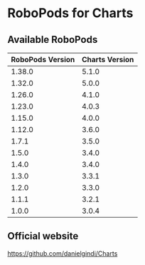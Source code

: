 # RoboPods for Charts

## Available RoboPods

| RoboPods Version | Charts Version |
|------------------|----------------|
| 1.38.0           | 5.1.0          |
| 1.32.0           | 5.0.0          |
| 1.26.0           | 4.1.0          |
| 1.23.0           | 4.0.3          |
| 1.15.0           | 4.0.0          |
| 1.12.0           | 3.6.0          |
| 1.7.1            | 3.5.0          |
| 1.5.0            | 3.4.0          |
| 1.4.0            | 3.4.0          |
| 1.3.0            | 3.3.1          |
| 1.2.0            | 3.3.0          |
| 1.1.1            | 3.2.1          |
| 1.0.0            | 3.0.4          |

## Official website

https://github.com/danielgindi/Charts